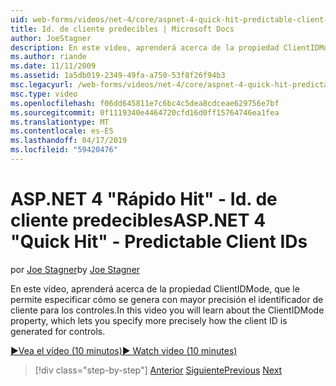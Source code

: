 ```yaml
---
uid: web-forms/videos/net-4/core/aspnet-4-quick-hit-predictable-client-ids
title: Id. de cliente predecibles | Microsoft Docs
author: JoeStagner
description: En este vídeo, aprenderá acerca de la propiedad ClientIDMode, que le permite especificar cómo se genera con mayor precisión el identificador de cliente para los controles.
ms.author: riande
ms.date: 11/11/2009
ms.assetid: 1a5db019-2349-49fa-a750-53f8f26f94b3
msc.legacyurl: /web-forms/videos/net-4/core/aspnet-4-quick-hit-predictable-client-ids
msc.type: video
ms.openlocfilehash: f06dd645811e7c6bc4c5dea8cdceae629756e7bf
ms.sourcegitcommit: 0f1119340e4464720cfd16d0ff15764746ea1fea
ms.translationtype: MT
ms.contentlocale: es-ES
ms.lasthandoff: 04/17/2019
ms.locfileid: "59420476"
---
```

# <a name="aspnet-4-quick-hit---predictable-client-ids"></a><span data-ttu-id="0ab4d-103">ASP.NET 4 "Rápido Hit" - Id. de cliente predecibles</span><span class="sxs-lookup"><span data-stu-id="0ab4d-103">ASP.NET 4 "Quick Hit" - Predictable Client IDs</span></span>

<span data-ttu-id="0ab4d-104">por [Joe Stagner](https://github.com/JoeStagner)</span><span class="sxs-lookup"><span data-stu-id="0ab4d-104">by [Joe Stagner](https://github.com/JoeStagner)</span></span>

<span data-ttu-id="0ab4d-105">En este vídeo, aprenderá acerca de la propiedad ClientIDMode, que le permite especificar cómo se genera con mayor precisión el identificador de cliente para los controles.</span><span class="sxs-lookup"><span data-stu-id="0ab4d-105">In this video you will learn about the ClientIDMode property, which lets you specify more precisely how the client ID is generated for controls.</span></span> 

[<span data-ttu-id="0ab4d-106">&#9654;Vea el vídeo (10 minutos)</span><span class="sxs-lookup"><span data-stu-id="0ab4d-106">&#9654; Watch video (10 minutes)</span></span>](https://channel9.msdn.com/Blogs/ASP-NET-Site-Videos/aspnet-4-quick-hit-predictable-client-ids)

> [!div class="step-by-step"]
> <span data-ttu-id="0ab4d-107">[Anterior](aspnet-4-quick-hit-clean-webconfig-files.md)
> [Siguiente](aspnet-4-quick-hit-the-htmlencoder-utility-method.md)</span><span class="sxs-lookup"><span data-stu-id="0ab4d-107">[Previous](aspnet-4-quick-hit-clean-webconfig-files.md)
[Next](aspnet-4-quick-hit-the-htmlencoder-utility-method.md)</span></span>
